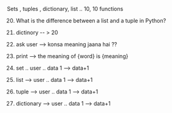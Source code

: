 Sets , tuples , dictionary, list .. 10, 10 functions


20. What is the difference between a list and a tuple in Python?

1. dictinory -- > 20
2. ask user --> konsa meaning jaana hai ??
3. print --> the meaning of {word} is {meaning}


3. set .. user .. data 1 --> data+1 
4. list --> user .. data 1 --> data+1
5. tuple --> user .. data 1 --> data+1
6. dictionary --> user .. data 1 --> data+1